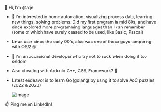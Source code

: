 👋 Hi, I’m @atje
- 👀 I’m interested in home automation, visualizing process data, learning new things, solving problems. Did my first program in mid 80s, and have since explored more programming languages than I can remember (some of which have surely ceased to be used, like Basic, Pascal)
- Linux user since the early 90's, also was one of those guys tampering with OS/2 🤓

- 🌱 I’m an occasional developer who try not to suck when doing it too seldom
- Also cheating with Ardunio C++, CSS, Framework7 💞️ 
- Latest endeavor is to learn Go (golang) by using it to solve AoC puzzles (2022 & 2023)

  ![image](https://github.com/user-attachments/assets/62646e6f-5e2e-4dd6-ad5a-76a7fe3f8712)

📫 Ping me on LinkedIn! 

<!---
atje/atje is a ✨ special ✨ repository because its `README.md` (this file) appears on your GitHub profile.
You can click the Preview link to take a look at your changes.
--->
